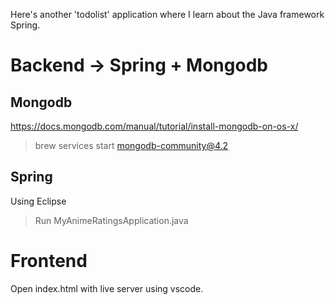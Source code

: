 Here's another 'todolist' application where I learn about the Java framework Spring.
# Backend -> Spring + Mongodb

## Mongodb
https://docs.mongodb.com/manual/tutorial/install-mongodb-on-os-x/
> brew services start mongodb-community@4.2

## Spring
Using Eclipse
> Run MyAnimeRatingsApplication.java

# Frontend
Open index.html with live server using vscode.